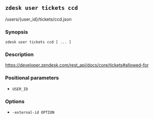 ## `zdesk user tickets ccd`

/users/{user_id}/tickets/ccd.json

### Synopsis

    zdesk user tickets ccd [ ... ]

### Description

https://developer.zendesk.com/rest_api/docs/core/tickets#allowed-for

### Positional parameters

* `USER_ID`

### Options

* `-external-id OPTION`

